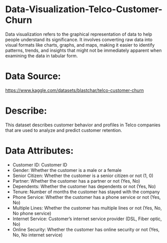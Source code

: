 # Data-Visualization-Telco-Customer-Churn
Data visualization refers to the graphical representation of data to help people understand its significance. It involves converting raw data into visual formats like charts, graphs, and maps, making it easier to identify patterns, trends, and insights that might not be immediately apparent when examining the data in tabular form.

# Data Source:
https://www.kaggle.com/datasets/blastchar/telco-customer-churn

# Describe:
This dataset describes customer behavior and profiles in Telco companies that are used to analyze and predict customer retention.

# Data Attributes:
* Customer ID: Customer ID
* Gender: Whether the customer is a male or a female
* Senior Citizen: Whether the customer is a senior citizen or not (1, 0)
* Partner: Whether the customer has a partner or not (Yes, No)
* Dependents: Whether the customer has dependents or not (Yes, No)
* Tenure: Number of months the customer has stayed with the company
* Phone Service: Whether the customer has a phone service or not (Yes, No)
* Multiple Lines: Whether the customer has multiple lines or not (Yes, No, No phone service)
* Internet Service: Customer’s internet service provider (DSL, Fiber optic, No)
* Online Security: Whether the customer has online security or not (Yes, No, No internet service)
